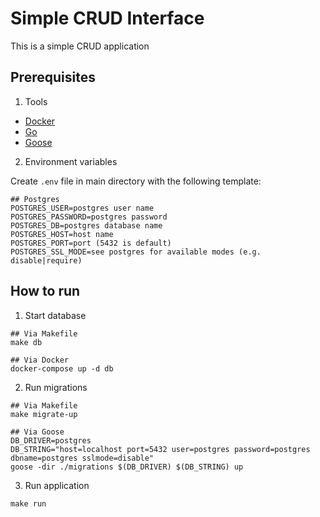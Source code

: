 # Simple CRUD Interface

This is a simple CRUD application

## Prerequisites

1. Tools
- [Docker](https://www.docker.com/get-started/)
- [Go](https://go.dev/dl/)
- [Goose](https://github.com/pressly/goose)

2. Environment variables

Create `.env` file in main directory with the following template:

```
## Postgres
POSTGRES_USER=postgres user name
POSTGRES_PASSWORD=postgres password
POSTGRES_DB=postgres database name
POSTGRES_HOST=host name
POSTGRES_PORT=port (5432 is default)
POSTGRES_SSL_MODE=see postgres for available modes (e.g. disable|require)
```

## How to run 

1. Start database

```
## Via Makefile
make db

## Via Docker
docker-compose up -d db
```

2. Run migrations

```
## Via Makefile
make migrate-up

## Via Goose
DB_DRIVER=postgres
DB_STRING="host=localhost port=5432 user=postgres password=postgres dbname=postgres sslmode=disable"
goose -dir ./migrations $(DB_DRIVER) $(DB_STRING) up
```

3. Run application

```
make run
```
